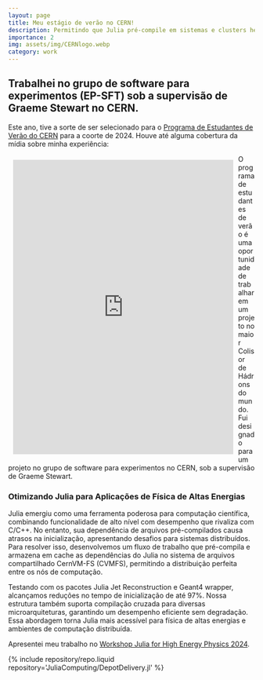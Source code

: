 ```yaml
---
layout: page
title: Meu estágio de verão no CERN!
description: Permitindo que Julia pré-compile em sistemas e clusters heterogêneos
importance: 2
img: assets/img/CERNlogo.webp
category: work
---
```


## Trabalhei no grupo de software para experimentos (EP-SFT) sob a supervisão de Graeme Stewart no CERN.

Este ano, tive a sorte de ser selecionado para o [Programa de Estudantes de Verão do CERN](https://home.cern/summer-student-programme) para a coorte de 2024. Houve até alguma cobertura da mídia sobre minha experiência:

<div style="float: left; margin: 10px;">
    <iframe src="https://www.linkedin.com/embed/feed/update/urn:li:ugcPost:7233730225589673984?compact=1" 
        height="600" width="450" frameborder="0" allowfullscreen="" title="Embedded post">
    </iframe>
</div>
O programa de estudantes de verão é uma oportunidade de trabalhar em um projeto no maior Colisor de Hádrons do mundo. Fui designado para um projeto no grupo de software para experimentos no CERN, sob a supervisão de Graeme Stewart.

### Otimizando Julia para Aplicações de Física de Altas Energias

Julia emergiu como uma ferramenta poderosa para computação científica, combinando funcionalidade de alto nível com desempenho que rivaliza com C/C++. No entanto, sua dependência de arquivos pré-compilados causa atrasos na inicialização, apresentando desafios para sistemas distribuídos. Para resolver isso, desenvolvemos um fluxo de trabalho que pré-compila e armazena em cache as dependências do Julia no sistema de arquivos compartilhado CernVM-FS (CVMFS), permitindo a distribuição perfeita entre os nós de computação.

Testando com os pacotes Julia Jet Reconstruction e Geant4 wrapper, alcançamos reduções no tempo de inicialização de até 97%. Nossa estrutura também suporta compilação cruzada para diversas microarquiteturas, garantindo um desempenho eficiente sem degradação. Essa abordagem torna Julia mais acessível para física de altas energias e ambientes de computação distribuída.

Apresentei meu trabalho no [Workshop Julia for High Energy Physics 2024](https://indico.cern.ch/event/1410341/contributions/6135602/).

<div class="repositories d-flex flex-wrap flex-md-row flex-column justify-content-between align-items-center">
    {% include repository/repo.liquid repository='JuliaComputing/DepotDelivery.jl' %}

</div>
